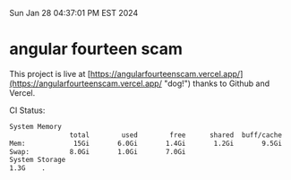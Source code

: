 Sun Jan 28 04:37:01 PM EST 2024

# angular fourteen scam


This project is live at [https://angularfourteenscam.vercel.app/](https://angularfourteenscam.vercel.app/ "dog!") thanks to Github and Vercel.

CI Status: 

```bash
System Memory
               total        used        free      shared  buff/cache   available
Mem:            15Gi       6.0Gi       1.4Gi       1.2Gi       9.5Gi       9.2Gi
Swap:          8.0Gi       1.0Gi       7.0Gi
System Storage
1.3G	.

